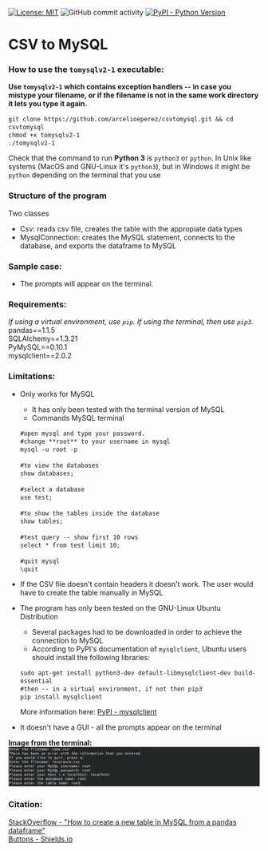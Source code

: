[![License: MIT](https://img.shields.io/badge/License-MIT-blue.svg)](https://opensource.org/licenses/MIT)  ![GitHub commit activity](https://img.shields.io/github/commit-activity/w/arcelioeperez/csvtomysql) [![PyPI - Python Version](https://img.shields.io/pypi/pyversions/Pandas)](https://www.sqlalchemy.org/)

# CSV to MySQL  

### How to use the `tomysqlv2-1` executable:  

**Use `tomysqlv2-1` which contains exception handlers -- in case you mistype your filename, or if the filename is not in the same work directory it lets you type it again.**

```
git clone https://github.com/arcelioeperez/csvtomysql.git && cd csvtomysql
chmod +x tomysqlv2-1
./tomysqlv2-1
```  

Check that the command to run **Python 3** is `python3` or `python`. In Unix like systems (MacOS and GNU-Linux it's `python3`), but in Windows it might be `python` depending on the terminal that you use    

### Structure of the program  
Two classes 
- Csv: reads csv file, creates the table with the appropiate data types  
- MysqlConnection: creates the MySQL statement, connects to the database, and exports the dataframe to MySQL    

### Sample case:  

- The prompts will appear on the terminal.  

### Requirements:   
*If using a virtual environment, use `pip`. If using the terminal, then use `pip3`.*   
pandas==1.1.5   
SQLAlchemy==1.3.21  
PyMySQL==0.10.1   
mysqlclient==2.0.2

### Limitations:  
- Only works for MySQL  
  - It has only been tested with the terminal version of MySQL  
  - Commands MySQL terminal  
  ```
  #open mysql and type your password. 
  #change **root** to your username in mysql 
  mysql -u root -p 
  
  #to view the databases
  show databases; 
  
  #select a database 
  use test; 
  
  #to show the tables inside the database 
  show tables; 
  
  #test query -- show first 10 rows 
  select * from test limit 10; 
  
  #quit mysql 
  \quit 
  ```  
- If the CSV file doesn't contain headers it doesn't work. The user would have to create the table manually in MySQL  
- The program has only been tested on the GNU-Linux Ubuntu Distribution  
  - Several packages had to be downloaded in order to achieve the connection to MySQL  
  - According to PyPI's documentation of `mysqlclient`, Ubuntu users should install the following libraries:  
  
  ```
  sudo apt-get install python3-dev default-libmysqlclient-dev build-essential
  #then -- in a virtual environment, if not then pip3
  pip install mysqlclient
  ```  
  More information here: [PyPI - mysqlclient](https://pypi.org/project/mysqlclient/)    
  
- It doesn't have a GUI - all the prompts appear on the terminal  

**Image from the terminal:**    
![image](./csvtomysql-image.png)  

### Citation:  
[StackOverflow - "How to create a new table in MySQL from a pandas dataframe"](https://stackoverflow.com/questions/51236304/how-to-create-a-new-table-in-a-mysql-db-from-a-pandas-dataframe)    
[Buttons - Shields.io](http://shields.io/)
